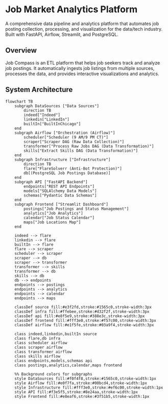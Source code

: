 # Job Market Analytics Platform

A comprehensive data pipeline and analytics platform that automates job posting collection, processing, and visualization for the data/tech industry. Built with FastAPI, Airflow, Streamlit, and PostgreSQL.

## Overview
Job Compass is an ETL platform that helps job seekers track and analyze job postings. It automatically ingests job listings from multiple sources, processes the data, and provides interactive visualizations and analytics.

## System Architecture
```mermaid
flowchart TB
    subgraph DataSources ["Data Sources"]
        direction TB
        indeed["Indeed"]
        linkedin["LinkedIn"]
        builtIn["BuiltInChicago"]
    end
    subgraph Airflow ["Orchestration (Airflow)"]
        scheduler["Scheduler (9 AM/9 PM CT)"]
        scraper["Scraper DAG (Raw Data Collection)"]
        transformer["Process Raw Jobs DAG (Data Transformation)"]
        skills["Extract Skills DAG (Data Transformation)"]
    end
    subgraph Infrastructure ["Infrastructure"]
        direction TB
        flare["FlareSolverr (Anti-Bot Protection)"]
        db[(PostgreSQL Job Postings Database)]
    end
    subgraph API ["FastAPI Backend"]
        endpoints["REST API Endpoints"]
        models["SQLAlchemy Data Models"]
        schemas["Pydantic Data Schemas"]
    end
    subgraph Frontend ["Streamlit Dashboard"]
        postings["Job Postings and Status Management"]
        analytics["Job Analytics"]
        calendar["Job Status Calendar"]
        maps["Job Locations Map"]
    end
    
    indeed --> flare
    linkedin --> flare
    builtIn --> flare
    flare --> scraper
    scheduler --> scraper
    scraper --> db
    scraper --> transformer
    transformer --> skills
    transformer --> db
    skills --> db
    db --> endpoints
    endpoints --> postings
    endpoints --> analytics
    endpoints --> calendar
    endpoints --> maps
    
    classDef source fill:#e3f2fd,stroke:#1565c0,stroke-width:3px
    classDef infra fill:#ffebee,stroke:#d32f2f,stroke-width:3px
    classDef api fill:#e8f5e9,stroke:#388e3c,stroke-width:3px
    classDef frontend fill:#fff3e0,stroke:#f57c00,stroke-width:3px
    classDef airflow fill:#e1f5fe,stroke:#03a9f4,stroke-width:3px
    
    class indeed,linkedin,builtIn source
    class flare,db infra
    class scheduler airflow
    class scraper airflow
    class transformer airflow
    class skills airflow
    class endpoints,models,schemas api
    class postings,analytics,calendar,maps frontend
    
    %% Background colors for subgraphs
    style DataSources fill:#f0f4f8,stroke:#1565c0,stroke-width:1px
    style Airflow fill:#e0f7fa,stroke:#00bcd4,stroke-width:1px
    style Infrastructure fill:#fff3e0,stroke:#ef6c00,stroke-width:1px
    style API fill:#f3e5f5,stroke:#8e24aa,stroke-width:1px
    style Frontend fill:#e8eaf6,stroke:#3f51b5,stroke-width:1px
```

